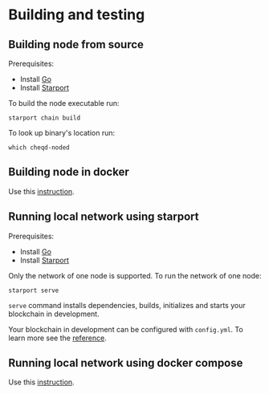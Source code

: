 # Building and testing

## Building node from source

Prerequisites:

* Install [Go](https://golang.org/doc/install)
* Install [Starport](https://docs.starport.network/intro/install.html)

To build the node executable run:

```text
starport chain build
```

To look up binary's location run:

```text
which cheqd-noded
```

## Building node in docker

Use this [instruction](../docker/cheqd_node.md).

## Running local network using starport

Prerequisites:

* Install [Go](https://golang.org/doc/install)
* Install [Starport](https://docs.starport.network/intro/install.html)

Only the network of one node is supported. To run the network of one node:

```text
starport serve
```

`serve` command installs dependencies, builds, initializes and starts your blockchain in development.

Your blockchain in development can be configured with `config.yml`. To learn more see the [reference](https://github.com/tendermint/starport#documentation).

## Running local network using docker compose

Use this [instruction](../docker/docker_compose_localnet.md).

